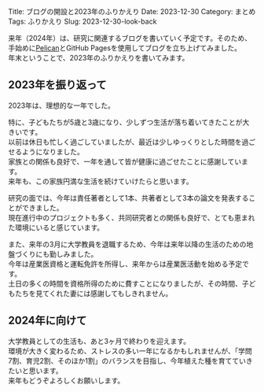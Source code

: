 Title: ブログの開設と2023年のふりかえり
Date: 2023-12-30
Category: まとめ
Tags: ふりかえり
Slug: 2023-12-30-look-back


来年（2024年）は、研究に関連するブログを書いていく予定です。そのため、手始めに[Pelican](https://blog.getpelican.com/)とGitHub Pagesを使用してブログを立ち上げてみました。  
年末ということで、2023年のふりかえりを書いてみます。

## 2023年を振り返って

2023年は、理想的な一年でした。  

特に、子どもたちが5歳と3歳になり、少しずつ生活が落ち着いてきたことが大きいです。  
以前は休日も忙しく過ごしていましたが、最近は少しゆっくりとした時間を過ごせるようになりました。  
家族との関係も良好で、一年を通して皆が健康に過ごせたことに感謝しています。  
来年も、この家族円満な生活を続けていけたらと思います。

研究の面では、今年は責任著者として1本、共著者として3本の論文を発表することができました。  
現在進行中のプロジェクトも多く、共同研究者との関係も良好で、とても恵まれた環境にいると感じています。  

また、来年の3月に大学教員を退職するため、今年は来年以降の生活のための地盤づくりにも勤しみました。  
今年は産業医資格と運転免許を所得し、来年からは産業医活動を始める予定です。  
土日の多くの時間を資格所得のために費すことになりましたが、その時間、子どもたちを見てくれた妻には感謝してもしきれません。  


## 2024年に向けて

大学教員としての生活も、あと3ヶ月で終わりを迎えます。  
環境が大きく変わるため、ストレスの多い一年になるかもしれませんが、「学問7割、育児2割、そのほか1割」のバランスを目指し、今年植えた種を育てていきたいと思います。  
来年もどうぞよろしくお願いします。
